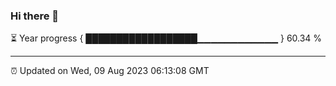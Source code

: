 ### Hi there 👋

⏳ Year progress { ██████████████████▁▁▁▁▁▁▁▁▁▁▁▁ } 60.34 %

---

⏰ Updated on Wed, 09 Aug 2023 06:13:08 GMT
